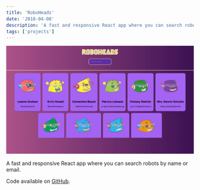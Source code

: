 ```yaml
---
title: 'RoboHeads'
date: '2018-04-08'
description: 'A fast and responsive React app where you can search robots by name or email.'
tags: ['projects']
---
```


![robotheads project](./robotHeads.png)

A fast and responsive React app where you can search robots by name or email.

Code available on [GitHub](https://github.com/eneax/roboheads).
